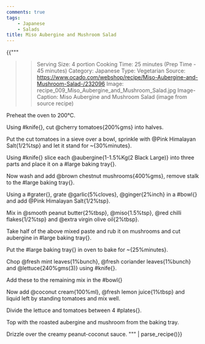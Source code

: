 ```yaml
---
comments: true
tags:
    - Japanese
    - Salads
title: Miso Aubergine and Mushroom Salad
---
```


{{"""
>> Serving Size: 4 portion
>> Cooking Time: 25 minutes (Prep Time - 45 minutes)
>> Category: Japanese
>> Type: Vegetarian
>> Source: https://www.ocado.com/webshop/recipe/Miso-Aubergine-and-Mushroom-Salad-/232096
>> Image: recipe_009_Miso_Aubergine_and_Mushroom_Salad.jpg
>> Image-Caption: Miso Aubergine and Mushroom Salad (image from source recipe)

Preheat the oven to 200°C.

Using #knife{}, cut @cherry tomatoes{200%gms} into halves.

Put the cut tomatoes in a sieve over a bowl, sprinkle with @Pink Himalayan Salt{1/2%tsp} and let it stand for ~{30%minutes}.

Using #knife{} slice each @aubergine{1-1.5%Kg(2 Black Large)} into three parts and place it on a #large baking tray{}.

Now wash and add @brown chestnut mushrooms{400%gms}, remove stalk to the #large baking tray{}.

Using a #grater{}, grate @garlic{5%cloves}, @ginger{2%inch} in a #bowl{} and add @Pink Himalayan Salt{1/2%tsp}.

Mix in @smooth peanut butter{2%tbsp}, @miso{1.5%tsp}, @red chilli flakes{1/2%tsp} and @extra virgin olive oil{2%tbsp}.

Take half of the above mixed paste and rub it on mushrooms and cut aubergine in #large baking tray{}.

Put the #large baking tray{} in oven to bake for ~{25%minutes}.

Chop @fresh mint leaves{1%bunch}, @fresh coriander leaves{1%bunch} and @lettuce{240%gms(3)} using #knife{}.

Add these to the remaining mix in the #bowl{}

Now add @coconut cream{100%ml}, @fresh lemon juice{1%tbsp} and liquid left by standing tomatoes and mix well.

Divide the lettuce and tomatoes between 4 #plates{}. 

Top with the roasted aubergine and mushroom from the baking tray. 

Drizzle over the creamy peanut-coconut sauce.
""" | parse_recipe()}}
